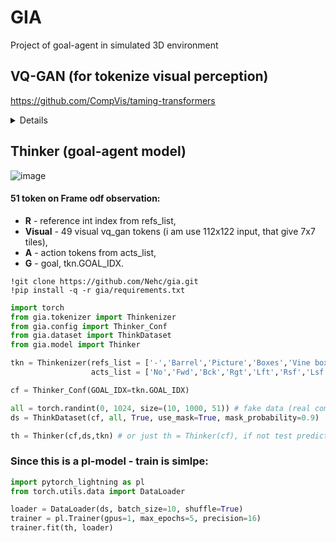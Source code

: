 # GIA
Project of goal-agent in simulated 3D environment 

## VQ-GAN (for tokenize visual perception)
https://github.com/CompVis/taming-transformers
<details>
  <summary>Details</summary>  
  
```python
import torch
from PIL import Image
from gia.vqgan import VQGAN, preprocess_vqgan
import numpy as np

vq_gan = VQGAN()
img = Image.open('photo.jpg').convert("RGB")
x = preprocess_vqgan(np.expand_dims(np.array(img)/255,0))
with torch.no_grad():
  z, _, [_, _, ind] = vq_gan.encode(x)
  b,c,h,w = z.shape # 1, 256, 32, 32
  ind.squeeze_()
```
source image is 512x512x3. **ind** is 1024 (32x32 of 16x16 tiles)

```python
from gia.vqgan import custom_to_pil

with torch.no_grad():
  nz = vq_gan.quantize.get_codebook_entry(ind, (b,h,w,c))
  rec = vq_gan.decode(nz).detach().cpu()
  rec.squeeze_()

np_img = np.rollaxis(rec.numpy(),0,3)
img = custom_to_pil(np_img)
```
source and reconstructed image:

![image](https://github.com/Nehc/gia/assets/8426195/07d596ca-02c7-4f4a-a99c-e86fa8302bdb)

</details>

## Thinker (goal-agent model)
![image](https://github.com/Nehc/gia/assets/8426195/a92f3088-0f7e-41ee-859c-0dd0e375b7d7)

#### 51 token on **Frame** odf observation:
- **R** - reference int index from refs_list, 
- **Visual** - 49 visual vq_gan tokens (i am use 112x122 input, that give 7x7 tiles), 
- **A** - action tokens from acts_list, 
- **G** - goal, tkn.GOAL_IDX.

```colab
!git clone https://github.com/Nehc/gia.git
!pip install -q -r gia/requirements.txt
```

```python
import torch
from gia.tokenizer import Thinkenizer
from gia.config import Thinker_Conf
from gia.dataset import ThinkDataset
from gia.model import Thinker

tkn = Thinkenizer(refs_list = ['-','Barrel','Picture','Boxes','Vine box','Market','Gate','Door'],
                  acts_list = ['No','Fwd','Bck','Rgt','Lft','Rsf','Lsf','Goal'])

cf = Thinker_Conf(GOAL_IDX=tkn.GOAL_IDX)

all = torch.randint(0, 1024, size=(10, 1000, 51)) # fake data (real comming soon)
ds = ThinkDataset(cf, all, True, use_mask=True, mask_probability=0.9)

th = Thinker(cf,ds,tkn) # or just th = Thinker(cf), if not test predict needed
```
### Since this is a pl-model - train is simlpe: 
```python
import pytorch_lightning as pl
from torch.utils.data import DataLoader

loader = DataLoader(ds, batch_size=10, shuffle=True)
trainer = pl.Trainer(gpus=1, max_epochs=5, precision=16)
trainer.fit(th, loader)
```
